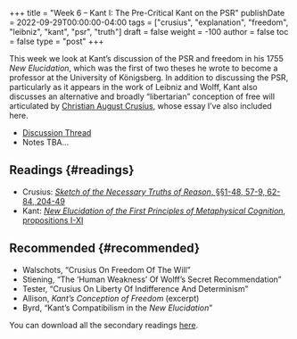 +++
title = "Week 6 – Kant I: The Pre-Critical Kant on the PSR"
publishDate = 2022-09-29T00:00:00-04:00
tags = ["crusius", "explanation", "freedom", "leibniz", "kant", "psr", "truth"]
draft = false
weight = -100
author = false
toc = false
type = "post"
+++

This week we look at Kant&rsquo;s discussion of the PSR and freedom in his 1755 _New Elucidation_, which was the first of two theses he wrote to become a professor at the University of Königsberg. In addition to discussing the PSR, particularly as it appears in the work of Leibniz and Wolff, Kant also discusses an alternative and broadly &ldquo;libertarian&rdquo; conception of free will articulated by [Christian August Crusius](https://plato.stanford.edu/entries/18thGerman-preKant/#ChriAuguCrus), whose essay I&rsquo;ve also included here.

-   [Discussion Thread](https://discord.com/channels/1006739669842673674/1022675289140109363)
-   Notes TBA...


## Readings {#readings}

-   Crusius: [_Sketch of the Necessary Truths of Reason_, §§1-48, 57-9, 62-84, 204-49](https://www.icloud.com/iclouddrive/0e4zop-x9hyVNFla0Ve8SM2xA#crusius2009)
-   Kant: [_New Elucidation of the First Principles of Metaphysical Cognition_, propositions I-XI](https://www.icloud.com/iclouddrive/01bdi-2d4ViOfxtJospDOOwwA#kant1992-NE)


## Recommended {#recommended}

-   Walschots, &ldquo;Crusius On Freedom Of The Will&rdquo;
-   Stiening, &ldquo;The &lsquo;Human Weakness&rsquo; Of Wolff&rsquo;s Secret Recommendation&rdquo;
-   Tester, &ldquo;Crusius On Liberty Of Indifference And Determinism&rdquo;
-   Allison, _Kant&rsquo;s Conception of Freedom_ (excerpt)
-   Byrd, &ldquo;Kant&rsquo;s Compatibilism in the _New Elucidation_&rdquo;

You can download all the secondary readings [here](https://www.dropbox.com/sh/qn1qghiy86xg2j4/AAAEpd8mci3kB7OjOOhNWnoba?dl=0).
